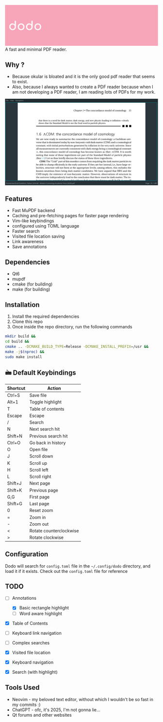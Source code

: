 <img src="./logo/banner.png"/>
A fast and minimal PDF reader.

## Why ?

- Because okular is bloated and it is the only good pdf reader that seems to exist.
- Also, because I always wanted to create a PDF reader because when I am not developing a
PDF reader, I am reading lots of PDFs for my work.

![dodo in action](./demo_pic.png)

## Features

- Fast MuPDF backend
- Caching and pre-fetching pages for faster page rendering
- Vim-like keybindings
- configured using TOML language
- Faster search
- Visited file location saving
- Link awareness
- Save annotations

## Dependencies

- Qt6
- mupdf
- cmake (for building)
- make (for building)

## Installation

1. Install the required dependencies
2. Clone this repo
3. Once inside the repo directory, run the following commands

```bash
mkdir build &&
cd build &&
cmake .. -DCMAKE_BUILD_TYPE=Release -DCMAKE_INSTALL_PREFIX=/usr &&
make -j$(nproc) &&
sudo make install
```

## 🖮 Default Keybindings

| Shortcut     | Action             |
|--------------|--------------------|
| Ctrl+S       | Save file          |
| Alt+1        | Toggle highlight   |
| T            | Table of contents  |
| Escape       | Escape             |
| /            | Search             |
| N            | Next search hit    |
| Shift+N      | Previous search hit|
| Ctrl+O       | Go back in history |
| O            | Open file          |
| J            | Scroll down        |
| K            | Scroll up          |
| H            | Scroll left        |
| L            | Scroll right       |
| Shift+J      | Next page          |
| Shift+K      | Previous page      |
| G,G          | First page         |
| Shift+G      | Last page          |
| 0            | Reset zoom         |
| =            | Zoom in            |
| -            | Zoom out           |
| <            | Rotate counterclockwise |
| >            | Rotate clockwise   |

## Configuration

Dodo will search for `config.toml` file in the `~/.config/dodo` directory, and load it if it exists.
Check out the `config.toml` file for reference

## TODO

- [ ] Annotations
    - [X] Basic rectangle highlight
    - [ ] Word aware highlight
- [X] Table of Contents
- [ ] Keyboard link navigation
- [ ] Complex searches
- [X] Visited file location
- [X] Keyboard navigation
- [X] Search (with highlight)


## Tools Used

- Neovim - my beloved text editor, without which I wouldn't be so fast in my commits :)
- ChatGPT - ofc, it's 2025, I'm not gonna lie...
- Qt forums and other websites
